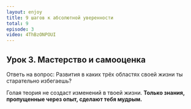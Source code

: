 ```yaml
---
layout: enjoy
title: 9 шагов к абсолютной уверенности
total: 9
episode: 3
video: 4ThBzONPOUI
---
```


## Урок 3. Мастерство и самооценка

Ответь на вопрос: Развития в каких трёх областях своей жизни ты старательно избегаешь?

Голая теория не создаст изменений в твоей жизни. **Только знания, пропущенные через опыт, сделают тебя мудрым.**
